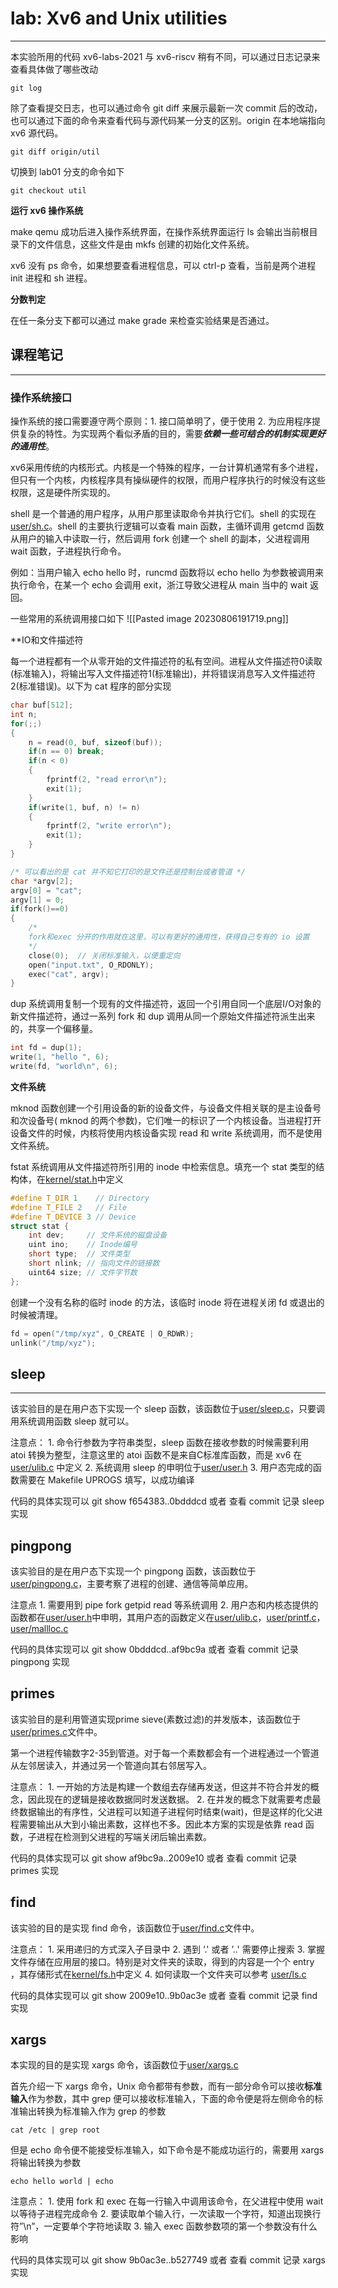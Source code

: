 # lab: Xv6 and Unix utilities
*****
本实验所用的代码 xv6-labs-2021 与 xv6-riscv 稍有不同，可以通过日志记录来查看具体做了哪些改动
```
git log
```
除了查看提交日志，也可以通过命令 git diff 来展示最新一次 commit 后的改动，也可以通过下面的命令来查看代码与源代码某一分支的区别。origin 在本地端指向 xv6 源代码。
```
git diff origin/util
```
切换到 lab01 分支的命令如下
```
git checkout util
```

**运行 xv6 操作系统**

make qemu 成功后进入操作系统界面，在操作系统界面运行 ls 会输出当前根目录下的文件信息，这些文件是由 mkfs 创建的初始化文件系统。

xv6 没有 ps 命令，如果想要查看进程信息，可以 ctrl-p 查看，当前是两个进程 init 进程和 sh 进程。

**分数判定**

在任一条分支下都可以通过 make grade 来检查实验结果是否通过。

## 课程笔记
****
### 操作系统接口
操作系统的接口需要遵守两个原则：1. 接口简单明了，便于使用 2. 为应用程序提供复杂的特性。为实现两个看似矛盾的目的，需要***依赖一些可结合的机制实现更好的通用性***。

xv6采用传统的内核形式。内核是一个特殊的程序，一台计算机通常有多个进程，但只有一个内核，内核程序具有操纵硬件的权限，而用户程序执行的时候没有这些权限，这是硬件所实现的。

shell 是一个普通的用户程序，从用户那里读取命令并执行它们。shell 的实现在[user/sh.c](https://gitee.com/xiaozhenxu/mit6.s081-xv6/blob/util/user/sh.c)。shell 的主要执行逻辑可以查看 main 函数，主循环调用 getcmd 函数从用户的输入中读取一行，然后调用 fork 创建一个 shell 的副本，父进程调用 wait 函数，子进程执行命令。

例如：当用户输入 echo hello 时，runcmd 函数将以 echo hello 为参数被调用来执行命令，在某一个 echo 会调用 exit，浙江导致父进程从 main 当中的 wait 返回。

一些常用的系统调用接口如下
![[Pasted image 20230806191719.png]]

**IO和文件描述符 

每一个进程都有一个从零开始的文件描述符的私有空间。进程从文件描述符0读取(标准输入)，将输出写入文件描述符1(标准输出)，并将错误消息写入文件描述符2(标准错误)。以下为 cat 程序的部分实现
```c
char buf[512];
int n;
for(;;)
{
	n = read(0, buf, sizeof(buf));
	if(n == 0) break;
	if(n < 0)
	{
		fprintf(2, "read error\n");
		exit(1);
	}
	if(write(1, buf, n) != n)
	{
		fprintf(2, "write error\n");
		exit(1);
	}
}

/* 可以看出的是 cat 并不知它打印的是文件还是控制台或者管道 */
char *argv[2];
argv[0] = "cat";
argv[1] = 0;
if(fork()==0)
{
	/*
	fork和exec 分开的作用就在这里，可以有更好的通用性，获得自己专有的 io 设置
	*/
	close(0);  // 关闭标准输入，以便重定向
	open("input.txt", O_RDONLY);
	exec("cat", argv);
}
```

dup 系统调用复制一个现有的文件描述符，返回一个引用自同一个底层I/O对象的新文件描述符，通过一系列 fork 和 dup 调用从同一个原始文件描述符派生出来的，共享一个偏移量。
```c
int fd = dup(1);
write(1, "hello ", 6);
write(fd, "world\n", 6);
```

**文件系统**

mknod 函数创建一个引用设备的新的设备文件，与设备文件相关联的是主设备号和次设备号( mknod 的两个参数)，它们唯一的标识了一个内核设备。当进程打开设备文件的时候，内核将使用内核设备实现 read 和 write 系统调用，而不是使用文件系统。

fstat 系统调用从文件描述符所引用的 inode 中检索信息。填充一个 stat 类型的结构体，在[kernel/stat.h](https://gitee.com/xiaozhenxu/mit6.s081-xv6/blob/util/kernel/stat.h)中定义
```c
#define T_DIR 1    // Directory
#define T_FILE 2   // File
#define T_DEVICE 3 // Device
struct stat {
    int dev;     // 文件系统的磁盘设备
    uint ino;    // Inode编号
    short type;  // 文件类型
    short nlink; // 指向文件的链接数
    uint64 size; // 文件字节数
};

```

创建一个没有名称的临时 inode 的方法，该临时 inode 将在进程关闭 fd 或退出的时候被清理。
```c
fd = open("/tmp/xyz", O_CREATE | O_RDWR);
unlink("/tmp/xyz");
```
## sleep
****
该实验目的是在用户态下实现一个 sleep 函数，该函数位于[user/sleep.c](https://gitee.com/xiaozhenxu/mit6.s081-xv6/blob/util/user/sleep.c)，只要调用系统调用函数 sleep 就可以。

注意点：
	1. 命令行参数为字符串类型，sleep 函数在接收参数的时候需要利用 atoi 转换为整型，注意这里的 atoi 函数不是来自C标准库函数，而是 xv6 在[user/ulib.c](https://gitee.com/xiaozhenxu/mit6.s081-xv6/blob/util/user/ulib.c) 中定义
	2. 系统调用 sleep 的申明位于[user/user.h](https://gitee.com/xiaozhenxu/mit6.s081-xv6/blob/util/user/user.h)
	3. 用户态完成的函数需要在 Makefile UPROGS 填写，以成功编译 

代码的具体实现可以 git show f654383..0bdddcd 或者 查看 commit 记录 sleep 实现
## pingpong
该实验目的是在用户态下实现一个 pingpong 函数，该函数位于[user/pingpong.c](https://gitee.com/xiaozhenxu/mit6.s081-xv6/blob/util/user/pingpong.c)，主要考察了进程的创建、通信等简单应用。

注意点
	1. 需要用到 pipe fork getpid read 等系统调用
	2. 用户态和内核态提供的函数都在[user/user.h](https://gitee.com/xiaozhenxu/mit6.s081-xv6/blob/util/user/user.h)中申明，其用户态的函数定义在[user/ulib.c](https://gitee.com/xiaozhenxu/mit6.s081-xv6/blob/util/user/ulib.c)，[user/printf.c](https://gitee.com/xiaozhenxu/mit6.s081-xv6/blob/util/user/printf.c)，[user/mallloc.c](https://gitee.com/xiaozhenxu/mit6.s081-xv6/blob/util/user/umalloc.c)

代码的具体实现可以 git show 0bdddcd..af9bc9a 或者 查看 commit 记录 pingpong 实现

## primes
该实验目的是利用管道实现prime sieve(素数过滤)的并发版本，该函数位于[user/primes.c](https://gitee.com/xiaozhenxu/mit6.s081-xv6/blob/util/user/primes.c)文件中。

第一个进程传输数字2-35到管道。对于每一个素数都会有一个进程通过一个管道从左邻居读入，并通过另一个管道向其右邻居写入。

注意点：
	1. 一开始的方法是构建一个数组去存储再发送，但这并不符合并发的概念，因此现在的逻辑是接收数据同时发送数据。
	2. 在并发的概念下就需要考虑最终数据输出的有序性，父进程可以知道子进程何时结束(wait)，但是这样的化父进程需要输出从大到小输出素数，这样也不多。因此本方案的实现是依靠 read 函数，子进程在检测到父进程的写端关闭后输出素数。

代码的具体实现可以 git show af9bc9a..2009e10 或者 查看 commit 记录 primes 实现

## find
该实验的目的是实现 find 命令，该函数位于[user/find.c](https://gitee.com/xiaozhenxu/mit6.s081-xv6/blob/util/user/find.c)文件中。

注意点：
	1. 采用递归的方式深入子目录中
	2. 遇到 ‘.' 或者 ’..' 需要停止搜索
	3. 掌握文件存储在应用层的接口。特别是对文件夹的读取，得到的内容是一个个 entry ，其存储形式在[kernel/fs.h](https://gitee.com/xiaozhenxu/mit6.s081-xv6/blob/util/kernel/fs.h)中定义
	4. 如何读取一个文件夹可以参考 [user/ls.c](https://gitee.com/xiaozhenxu/mit6.s081-xv6/blob/util/user/ls.c)

代码的具体实现可以 git show 2009e10..9b0ac3e 或者 查看 commit 记录 find 实现

## xargs
本实现的目的是实现 xargs 命令，该函数位于[user/xargs.c](https://gitee.com/xiaozhenxu/mit6.s081-xv6/blob/util/user/xargs.c)

首先介绍一下 xargs 命令，Unix 命令都带有参数，而有一部分命令可以接收**标准输入**作为参数，其中 grep 便可以接收标准输入，下面的命令便是将左侧命令的标准输出转换为标准输入作为 grep 的参数
```
cat /etc | grep root
```
但是 echo 命令便不能接受标准输入，如下命令是不能成功运行的，需要用 xargs 将输出转换为参数
```
echo hello world | echo
```

注意点：
	1. 使用 fork 和 exec 在每一行输入中调用该命令，在父进程中使用 wait 以等待子进程完成命令
	2. 要读取单个输入行，一次读取一个字符，知道出现换行符”\n”，一定要单个字符地读取
	3. 输入 exec 函数参数项的第一个参数没有什么影响

代码的具体实现可以 git show 9b0ac3e..b527749 或者 查看 commit 记录 xargs 实现